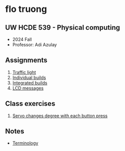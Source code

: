 # flo truong

## UW HCDE 539 - Physical computing
* 2024 Fall
* Professor: Adi Azulay

## Assignments
1. [Traffic light](01-traffic-light.html)
2. [Individual builds](02-individual-builds.html)
3. [Integrated builds](03-integrated-builds.html)
4. [LCD messages](04-lcd.html)

## Class exercises
1. [Servo changes degree with each button press](00-servo.html)

## Notes
* [Terminology](terminology.html)